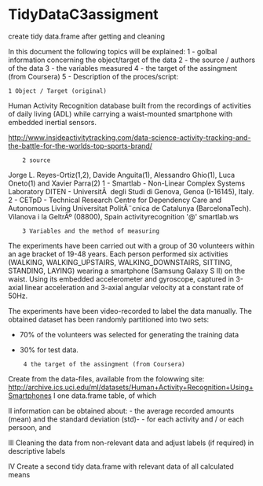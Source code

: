 # TidyDataC3assigment
create tidy data.frame after getting and cleaning

In this document the following topics will be explained:
 1 - golbal information concerning the object/target of the data
 2 - the source / authors of the data
 3 - the variables measured 
 4 - the target of the assingment (from Coursera)
 5 - Description of the proces/script:
 
 
    1 Object / Target (original)
		
Human Activity Recognition database built from the recordings of  activities of 
daily living (ADL) while carrying a waist-mounted smartphone with embedded inertial sensors.

 http://www.insideactivitytracking.com/data-science-activity-tracking-and-the-battle-for-the-worlds-top-sports-brand/
 
		2 source

 Jorge L. Reyes-Ortiz(1,2), Davide Anguita(1), Alessandro Ghio(1), Luca Oneto(1) and Xavier Parra(2)
 1 - Smartlab - Non-Linear Complex Systems Laboratory
 DITEN - UniversitÃ  degli Studi di Genova, Genoa (I-16145), Italy. 
 2 - CETpD - Technical Research Centre for Dependency Care and Autonomous Living
 Universitat PolitÃ¨cnica de Catalunya (BarcelonaTech). Vilanova i la GeltrÃº (08800), Spain
 activityrecognition '@' smartlab.ws


		3 Variables and the method of measuring

 The experiments have been carried out with a group of 30 volunteers within an age bracket of 19-48 years. 
 Each person performed six activities (WALKING, WALKING_UPSTAIRS, WALKING_DOWNSTAIRS, SITTING, STANDING, LAYING)
 wearing a smartphone (Samsung Galaxy S II) on the waist. 
 Using its embedded accelerometer and gyroscope, 
 captured in 3-axial linear acceleration and 3-axial angular velocity at a constant rate of 50Hz. 

 The experiments have been video-recorded to label the data manually. 
 The obtained dataset has been randomly partitioned into two sets:
 - 70% of the volunteers was selected for generating the training data  
 - 30% for test data.
 
		4 the target of the assingment (from Coursera)

 Create from the data-files, available from the folowwing site:
 http://archive.ics.uci.edu/ml/datasets/Human+Activity+Recognition+Using+Smartphones
 I    one data.frame table, of which 
 
 II   information can be obtained about:
      - the average recorded amounts (mean) and the standard deviation (std)-
      - for each activity and / or each persoon, and
 
 III  Cleaning the data from non-relevant data and adjust labels (if required) in descriptive labels
 
 IV   Create a second tidy data.frame with relevant data of all calculated means
